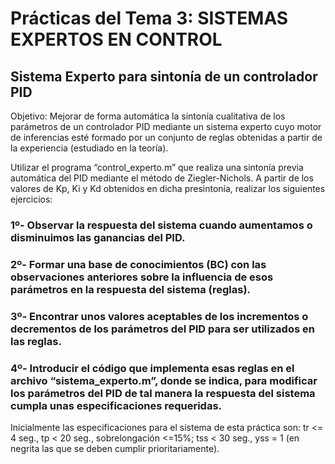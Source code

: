 # Prácticas del Tema 3: SISTEMAS EXPERTOS EN CONTROL

## Sistema Experto para sintonía de un controlador PID

Objetivo: Mejorar de forma automática la sintonía cualitativa de los parámetros de un
controlador PID mediante un sistema experto cuyo motor de inferencias esté formado
por un conjunto de reglas obtenidas a partir de la experiencia (estudiado en la teoría).

Utilizar el programa “control_experto.m” que realiza una sintonía previa automática del
PID mediante el método de Ziegler-Nichols. A partir de los valores de Kp, Ki y Kd
obtenidos en dicha presintonía, realizar los siguientes ejercicios:

### 1º- Observar la respuesta del sistema cuando aumentamos o disminuimos las ganancias del PID.
### 2º- Formar una base de conocimientos (BC) con las observaciones anteriores sobre la influencia de esos parámetros en la respuesta del sistema (reglas).
### 3º- Encontrar unos valores aceptables de los incrementos o decrementos de los parámetros del PID para ser utilizados en las reglas.
### 4º- Introducir el código que implementa esas reglas en el archivo “sistema_experto.m”, donde se indica, para modificar los parámetros del PID de tal manera la respuesta del sistema cumpla unas especificaciones requeridas.

Inicialmente las especificaciones para el sistema de esta práctica son: tr <= 4 seg., tp < 20
seg., sobrelongación <=15%; tss < 30 seg., yss = 1 (en negrita las que se deben cumplir
prioritariamente).

